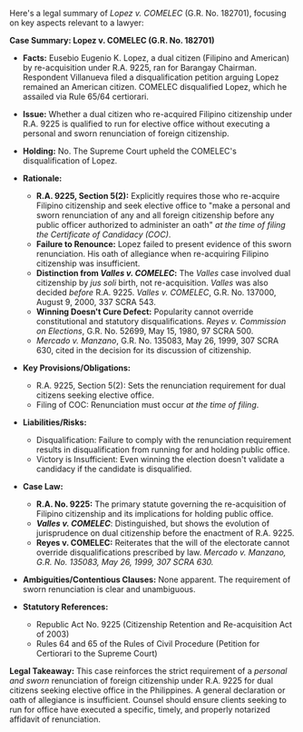 Here's a legal summary of *Lopez v. COMELEC* (G.R. No. 182701), focusing on key aspects relevant to a lawyer:

**Case Summary: Lopez v. COMELEC (G.R. No. 182701)**

*   **Facts:** Eusebio Eugenio K. Lopez, a dual citizen (Filipino and American) by re-acquisition under R.A. 9225, ran for Barangay Chairman.  Respondent Villanueva filed a disqualification petition arguing Lopez remained an American citizen. COMELEC disqualified Lopez, which he assailed via Rule 65/64 certiorari.

*   **Issue:**  Whether a dual citizen who re-acquired Filipino citizenship under R.A. 9225 is qualified to run for elective office without executing a personal and sworn renunciation of foreign citizenship.

*   **Holding:**  No. The Supreme Court upheld the COMELEC's disqualification of Lopez.

*   **Rationale:**

    *   **R.A. 9225, Section 5(2):** Explicitly requires those who re-acquire Filipino citizenship and seek elective office to "make a personal and sworn renunciation of any and all foreign citizenship before any public officer authorized to administer an oath" *at the time of filing the Certificate of Candidacy (COC)*.
    *   **Failure to Renounce:** Lopez failed to present evidence of this sworn renunciation. His oath of allegiance when re-acquiring Filipino citizenship was insufficient.
    *   **Distinction from *Valles v. COMELEC*:** The *Valles* case involved dual citizenship by *jus soli* birth, not re-acquisition.  *Valles* was also decided *before* R.A. 9225. *Valles v. COMELEC*, G.R. No. 137000, August 9, 2000, 337 SCRA 543.
    *   **Winning Doesn't Cure Defect:**  Popularity cannot override constitutional and statutory disqualifications. *Reyes v. Commission on Elections*, G.R. No. 52699, May 15, 1980, 97 SCRA 500.
    * *Mercado v. Manzano*, G.R. No. 135083, May 26, 1999, 307 SCRA 630, cited in the decision for its discussion of citizenship.

*   **Key Provisions/Obligations:**

    *   R.A. 9225, Section 5(2): Sets the renunciation requirement for dual citizens seeking elective office.
    *   Filing of COC: Renunciation must occur *at the time of filing*.

*   **Liabilities/Risks:**

    *   Disqualification: Failure to comply with the renunciation requirement results in disqualification from running for and holding public office.
    *   Victory is Insufficient: Even winning the election doesn't validate a candidacy if the candidate is disqualified.

*   **Case Law:**

    *   **R.A. No. 9225:** The primary statute governing the re-acquisition of Filipino citizenship and its implications for holding public office.
    *   ***Valles v. COMELEC***: Distinguished, but shows the evolution of jurisprudence on dual citizenship before the enactment of R.A. 9225.
    *   **Reyes v. COMELEC:** Reiterates that the will of the electorate cannot override disqualifications prescribed by law. *Mercado v. Manzano, G.R. No. 135083, May 26, 1999, 307 SCRA 630.*

*   **Ambiguities/Contentious Clauses:** None apparent. The requirement of sworn renunciation is clear and unambiguous.

*   **Statutory References:**

    *   Republic Act No. 9225 (Citizenship Retention and Re-acquisition Act of 2003)
    *   Rules 64 and 65 of the Rules of Civil Procedure (Petition for Certiorari to the Supreme Court)

**Legal Takeaway:**  This case reinforces the strict requirement of a *personal and sworn* renunciation of foreign citizenship under R.A. 9225 for dual citizens seeking elective office in the Philippines.  A general declaration or oath of allegiance is insufficient.  Counsel should ensure clients seeking to run for office have executed a specific, timely, and properly notarized affidavit of renunciation.
